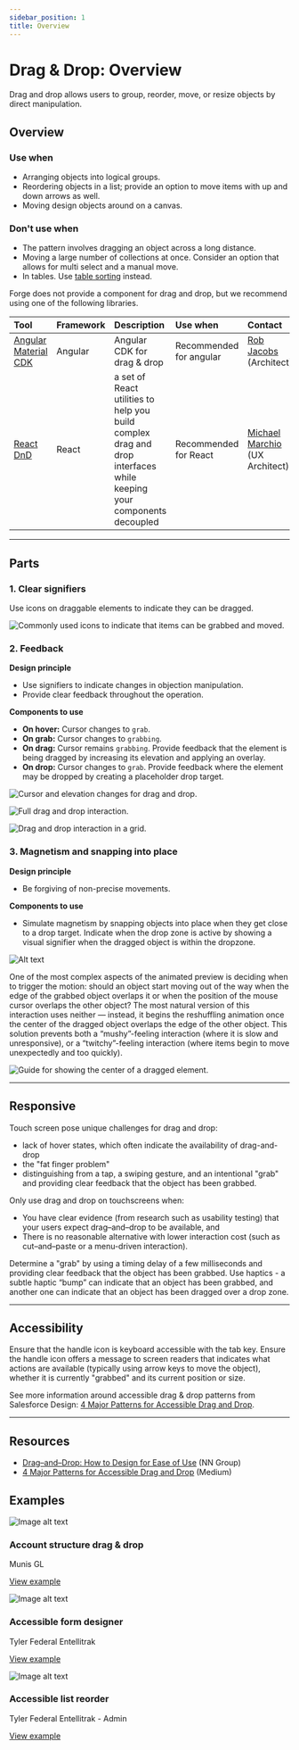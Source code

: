 ```yaml
---
sidebar_position: 1
title: Overview
---
```


# Drag & Drop: Overview

Drag and drop allows users to group, reorder, move, or resize objects by direct manipulation. 

## Overview 

### Use when

- Arranging objects into logical groups. 
- Reordering objects in a list; provide an option to move items with up and down arrows as well.
- Moving design objects around on a canvas. 


### Don't use when

- The pattern involves dragging an object across a long distance.
- Moving a large number of collections at once. Consider an option that allows for multi select and a manual move.
- In tables. Use [table sorting](/components/table-data/table#column-sort) instead.

Forge does not provide a component for drag and drop, but we recommend using one of the following libraries.

| Tool              | Framework  | Description       | Use when          | Contact
| :-----------------| :--------- |:----------------- | :---------------- | :---------------
| <a target="_blank" rel="noopener noreferrer" href="https://material.angular.io/cdk/drag-drop/overview">Angular Material CDK</a>  | Angular | Angular CDK for drag & drop   |  Recommended for angular | <a href="mailto:robert.jacobs@tylertech.com">Rob Jacobs</a> (Architect)
| <a target="_blank" rel="noopener noreferrer" href="https://react-dnd.github.io/react-dnd/about">React DnD</a> | React | a set of React utilities to help you build complex drag and drop interfaces while keeping your components decoupled  | Recommended for React | <a href="mailto:michael.matuszak@tylertech.com">Michael Marchio</a> (UX Architect)

---

## Parts 

### 1. Clear signifiers

Use icons on draggable elements to indicate they can be dragged.  

<ImageBlock padded={false} caption="1. Use 'drag_indicator' to indicate elements that may be dragged in three dimensions (across columns, for example). <br> 2. Use 'drag_handle' to indicate that elements may be dragged in two dimensions (up and down within a list, for example).">

![Commonly used icons to indicate that items can be grabbed and moved.](./images/drag-icons.png)

</ImageBlock>

### 2. Feedback 

**Design principle**

- Use signifiers to indicate changes in objection manipulation.
- Provide clear feedback throughout the operation. 

**Components to use**

- **On hover:** Cursor changes to `grab`.
- **On grab:** Cursor changes to `grabbing`. 
- **On drag:** Cursor remains `grabbing`. Provide feedback that the element is being dragged by increasing its elevation and applying an overlay.
- **On drop:** Cursor changes to `grab`. Provide feedback where the element may be dropped by creating a placeholder drop target. 

<ImageBlock padded={false} caption="Use cursor changes to indicate changes in object manipulation.">

![Cursor and elevation changes for drag and drop.](./images/drag-1.png)

</ImageBlock>

<ImageBlock max-width="350px" caption="Dragged states occur after a pressed state and appear and disappear using a fade animation. The cursor changes to `grab` on hover, to `grabbed` once the object is grabbed and moved, and back to `grab` once the object has been dropped. Source: Material.io">

![Full drag and drop interaction.](./images/drag-video-1.gif)

</ImageBlock>

<ImageBlock max-width="350px" caption="The user’s touch should directly control the movement of the dragged element. Source: Material.io">

![Drag and drop interaction in a grid.](./images/drag-video-2.gif)

</ImageBlock>


### 3. Magnetism and snapping into place 

**Design principle**

- Be forgiving of non-precise movements.

**Components to use**

-  Simulate magnetism by snapping objects into place when they get close to a drop target. Indicate when the drop zone is active by showing a visual signifier when the dragged object is within the dropzone.  

<ImageBlock max-width="500px" caption="The drop zone is indicated as active with a solid border and an indigo fill.">

![Alt text](./images/drop-target.gif)

</ImageBlock>

One of the most complex aspects of the animated preview is deciding when to trigger the motion: should an object start moving out of the way when the edge of the grabbed object overlaps it or when the position of the mouse cursor overlaps the other object? The most natural version of this interaction uses neither — instead, it begins the reshuffling animation once the center of the dragged object overlaps the edge of the other object. This solution prevents both a “mushy”-feeling interaction (where it is slow and unresponsive), or a “twitchy”-feeling interaction (where items begin to move unexpectedly and too quickly).

<ImageBlock max-width="450px" caption="Triggering items to reshuffle when the center of the dragged object reaches the edge of the underlying object will make the interface feel natural and responsive. Source: NN Group">

![Guide for showing the center of a dragged element.](./images/drag-drop-center.png)

</ImageBlock>

---

## Responsive

Touch screen pose unique challenges for drag and drop:

- lack of hover states, which often indicate the availability of drag-and-drop
- the "fat finger problem"
- distinguishing from a tap, a swiping gesture, and an intentional "grab" and providing clear feedback that the object has been grabbed. 

Only use drag and drop on touchscreens when:

- You have clear evidence (from research such as usability testing) that your users expect drag–and–drop to be available, and
- There is no reasonable alternative with lower interaction cost (such as cut–and–paste or a menu-driven interaction).

<DoDontGrid>
  <DoDontTextSection>
    <DoDontText type="do">Determine a "grab" by using a timing delay of a few milliseconds and providing clear feedback that the object has been grabbed.</DoDontText>
    <DoDontText type="do">Use haptics - a subtle haptic “bump” can indicate that an object has been grabbed, and another one can indicate that an object has been dragged over a drop zone. </DoDontText>
  </DoDontTextSection>
</DoDontGrid>

---

## Accessibility 

<DoDontGrid>
  <DoDontTextSection>
    <DoDontText type="do">Ensure that the handle icon is keyboard accessible with the tab key.</DoDontText>
    <DoDontText type="do">Ensure the handle icon offers a message to screen readers that indicates what actions are available (typically using arrow keys to move the object), whether it is currently "grabbed" and its current position or size.</DoDontText>
  </DoDontTextSection>
</DoDontGrid>

See more information around accessible drag & drop patterns from Salesforce Design: <a href="https://medium.com/salesforce-ux/4-major-patterns-for-accessible-drag-and-drop-1d43f64ebf09" target="_blank" rel="noopener noreferrer">4 Major Patterns for Accessible Drag and Drop</a>.

---

## Resources 

- <a href="https://www.nngroup.com/articles/drag-drop/">Drag–and–Drop: How to Design for Ease of Use</a> (NN Group)
- <a href="https://medium.com/salesforce-ux/4-major-patterns-for-accessible-drag-and-drop-1d43f64ebf09" target="_blank" rel="noopener noreferrer">4 Major Patterns for Accessible Drag and Drop</a> (Medium)

## Examples 

<Columns columns="three" type="equal">

<div>

![Image alt text](./images/gl-drag-drop.png)

### Account structure drag & drop

Munis GL 

[View example](/patterns/drag-and-drop/gallery/munis-gl/)

</div>

<div>

![Image alt text](./images/etk-preview.png)

### Accessible form designer

Tyler Federal Entellitrak

[View example](/patterns/drag-and-drop/gallery/etk/)

</div>

<div>

![Image alt text](./images/etk-2-preview.png)

### Accessible list reorder

Tyler Federal Entellitrak - Admin

[View example](/patterns/drag-and-drop/gallery/etk-2)

</div>

</Columns>
